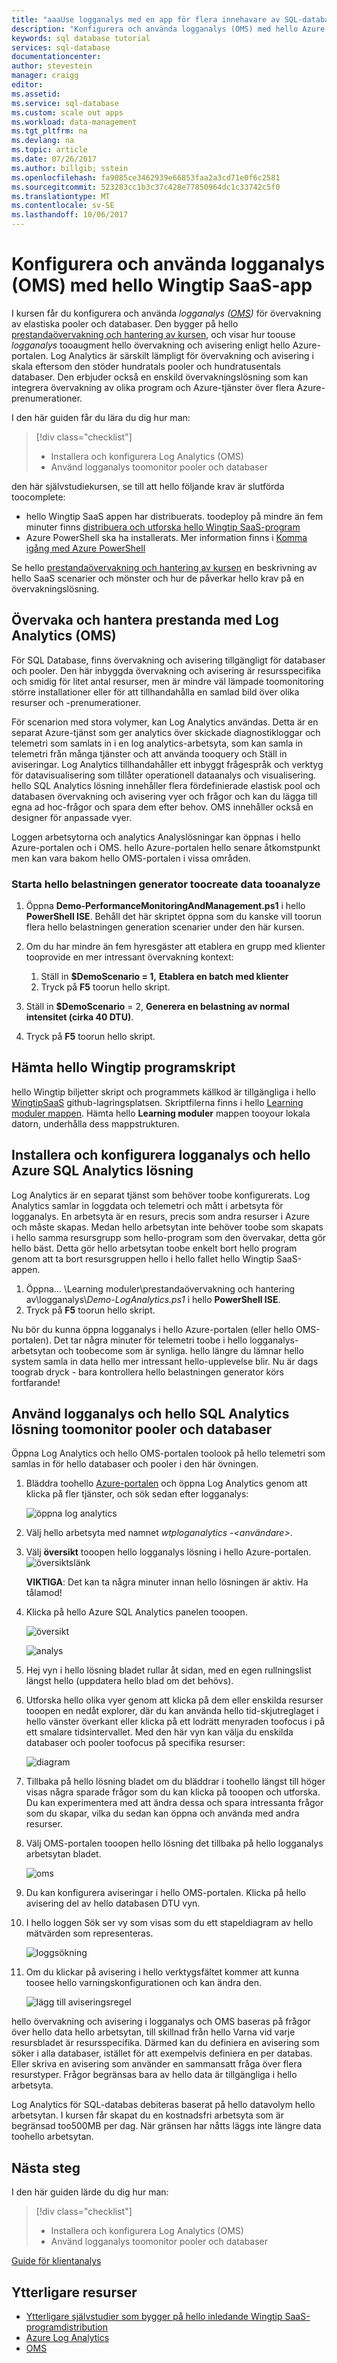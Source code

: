 ```yaml
---
title: "aaaUse logganalys med en app för flera innehavare av SQL-databas | Microsoft Docs"
description: "Konfigurera och använda logganalys (OMS) med hello Azure SQL Database Wingtip SaaS exempelapp"
keywords: sql database tutorial
services: sql-database
documentationcenter: 
author: stevestein
manager: craigg
editor: 
ms.assetid: 
ms.service: sql-database
ms.custom: scale out apps
ms.workload: data-management
ms.tgt_pltfrm: na
ms.devlang: na
ms.topic: article
ms.date: 07/26/2017
ms.author: billgib; sstein
ms.openlocfilehash: fa9085ce3462939e66853faa2a3cd71e0f6c2581
ms.sourcegitcommit: 523283cc1b3c37c428e77850964dc1c33742c5f0
ms.translationtype: MT
ms.contentlocale: sv-SE
ms.lasthandoff: 10/06/2017
---
```

# <a name="setup-and-use-log-analytics-oms-with-hello-wingtip-saas-app"></a>Konfigurera och använda logganalys (OMS) med hello Wingtip SaaS-app

I kursen får du konfigurera och använda *logganalys ([OMS](https://www.microsoft.com/cloud-platform/operations-management-suite))* för övervakning av elastiska pooler och databaser. Den bygger på hello [prestandaövervakning och hantering av kursen](sql-database-saas-tutorial-performance-monitoring.md), och visar hur toouse *logganalys* tooaugment hello övervakning och avisering enligt hello Azure-portalen. Log Analytics är särskilt lämpligt för övervakning och avisering i skala eftersom den stöder hundratals pooler och hundratusentals databaser. Den erbjuder också en enskild övervakningslösning som kan integrera övervakning av olika program och Azure-tjänster över flera Azure-prenumerationer.

I den här guiden får du lära du dig hur man:

> [!div class="checklist"]
> * Installera och konfigurera Log Analytics (OMS)
> * Använd logganalys toomonitor pooler och databaser

den här självstudiekursen, se till att hello följande krav är slutförda toocomplete:

* hello Wingtip SaaS appen har distribuerats. toodeploy på mindre än fem minuter finns [distribuera och utforska hello Wingtip SaaS-program](sql-database-saas-tutorial.md)
* Azure PowerShell ska ha installerats. Mer information finns i [Komma igång med Azure PowerShell](https://docs.microsoft.com/powershell/azure/get-started-azureps)

Se hello [prestandaövervakning och hantering av kursen](sql-database-saas-tutorial-performance-monitoring.md) en beskrivning av hello SaaS scenarier och mönster och hur de påverkar hello krav på en övervakningslösning.

## <a name="monitoring-and-managing-performance-with-log-analytics-oms"></a>Övervaka och hantera prestanda med Log Analytics (OMS)

För SQL Database, finns övervakning och avisering tillgängligt för databaser och pooler. Den här inbyggda övervakning och avisering är resursspecifika och smidig för litet antal resurser, men är mindre väl lämpade toomonitoring större installationer eller för att tillhandahålla en samlad bild över olika resurser och -prenumerationer.

För scenarion med stora volymer, kan Log Analytics användas. Detta är en separat Azure-tjänst som ger analytics över skickade diagnostikloggar och telemetri som samlats in i en log analytics-arbetsyta, som kan samla in telemetri från många tjänster och att använda tooquery och Ställ in aviseringar. Log Analytics tillhandahåller ett inbyggt frågespråk och verktyg för datavisualisering som tillåter operationell dataanalys och visualisering. hello SQL Analytics lösning innehåller flera fördefinierade elastisk pool och databasen övervakning och avisering vyer och frågor och kan du lägga till egna ad hoc-frågor och spara dem efter behov. OMS innehåller också en designer för anpassade vyer.

Loggen arbetsytorna och analytics Analyslösningar kan öppnas i hello Azure-portalen och i OMS. hello Azure-portalen hello senare åtkomstpunkt men kan vara bakom hello OMS-portalen i vissa områden.

### <a name="start-hello-load-generator-toocreate-data-tooanalyze"></a>Starta hello belastningen generator toocreate data tooanalyze

1. Öppna **Demo-PerformanceMonitoringAndManagement.ps1** i hello **PowerShell ISE**. Behåll det här skriptet öppna som du kanske vill toorun flera hello belastningen generation scenarier under den här kursen.
1. Om du har mindre än fem hyresgäster att etablera en grupp med klienter tooprovide en mer intressant övervakning kontext:
   1. Ställ in **$DemoScenario = 1,** **Etablera en batch med klienter**
   1. Tryck på **F5** toorun hello skript.

1. Ställ in **$DemoScenario** = 2, **Generera en belastning av normal intensitet (cirka 40 DTU)**.
1. Tryck på **F5** toorun hello skript.

## <a name="get-hello-wingtip-application-scripts"></a>Hämta hello Wingtip programskript

hello Wingtip biljetter skript och programmets källkod är tillgängliga i hello [WingtipSaaS](https://github.com/Microsoft/WingtipSaaS) github-lagringsplatsen. Skriptfilerna finns i hello [Learning moduler mappen](https://github.com/Microsoft/WingtipSaaS/tree/master/Learning%20Modules). Hämta hello **Learning moduler** mappen tooyour lokala datorn, underhålla dess mappstrukturen.

## <a name="installing-and-configuring-log-analytics-and-hello-azure-sql-analytics-solution"></a>Installera och konfigurera logganalys och hello Azure SQL Analytics lösning

Log Analytics är en separat tjänst som behöver toobe konfigurerats. Log Analytics samlar in loggdata och telemetri och mått i arbetsyta för logganalys. En arbetsyta är en resurs, precis som andra resurser i Azure och måste skapas. Medan hello arbetsytan inte behöver toobe som skapats i hello samma resursgrupp som hello-program som den övervakar, detta gör hello bäst. Detta gör hello arbetsytan toobe enkelt bort hello program genom att ta bort resursgruppen hello i hello fallet hello Wingtip SaaS-appen.

1. Öppna... \\Learning moduler\\prestandaövervakning och hantering av\\logganalys\\*Demo-LogAnalytics.ps1* i hello **PowerShell ISE**.
1. Tryck på **F5** toorun hello skript.

Nu bör du kunna öppna logganalys i hello Azure-portalen (eller hello OMS-portalen). Det tar några minuter för telemetri toobe i hello logganalys-arbetsytan och toobecome som är synliga. hello längre du lämnar hello system samla in data hello mer intressant hello-upplevelse blir. Nu är dags toograb dryck - bara kontrollera hello belastningen generator körs fortfarande!


## <a name="use-log-analytics-and-hello-sql-analytics-solution-toomonitor-pools-and-databases"></a>Använd logganalys och hello SQL Analytics lösning toomonitor pooler och databaser


Öppna Log Analytics och hello OMS-portalen toolook på hello telemetri som samlas in för hello databaser och pooler i den här övningen.

1. Bläddra toohello [Azure-portalen](https://portal.azure.com) och öppna Log Analytics genom att klicka på fler tjänster, och sök sedan efter logganalys:

   ![öppna log analytics](media/sql-database-saas-tutorial-log-analytics/log-analytics-open.png)

1. Välj hello arbetsyta med namnet *wtploganalytics -&lt;användare&gt;*.

1. Välj **översikt** tooopen hello logganalys lösning i hello Azure-portalen.
   ![översiktslänk](media/sql-database-saas-tutorial-log-analytics/click-overview.png)

    **VIKTIGA**: Det kan ta några minuter innan hello lösningen är aktiv. Ha tålamod!

1. Klicka på hello Azure SQL Analytics panelen tooopen.

    ![översikt](media/sql-database-saas-tutorial-log-analytics/overview.png)

    ![analys](media/sql-database-saas-tutorial-log-analytics/analytics.png)

1. Hej vyn i hello lösning bladet rullar åt sidan, med en egen rullningslist längst hello (uppdatera hello blad om det behövs).

1. Utforska hello olika vyer genom att klicka på dem eller enskilda resurser tooopen en nedåt explorer, där du kan använda hello tid-skjutreglaget i hello vänster överkant eller klicka på ett lodrätt menyraden toofocus i på ett smalare tidsintervallet. Med den här vyn kan välja du enskilda databaser och pooler toofocus på specifika resurser:

    ![diagram](media/sql-database-saas-tutorial-log-analytics/chart.png)

1. Tillbaka på hello lösning bladet om du bläddrar i toohello längst till höger visas några sparade frågor som du kan klicka på tooopen och utforska. Du kan experimentera med att ändra dessa och spara intressanta frågor som du skapar, vilka du sedan kan öppna och använda med andra resurser.

1. Välj OMS-portalen tooopen hello lösning det tillbaka på hello logganalys arbetsytan bladet.

    ![oms](media/sql-database-saas-tutorial-log-analytics/oms.png)

1. Du kan konfigurera aviseringar i hello OMS-portalen. Klicka på hello avisering del av hello databasen DTU vyn.

1. I hello loggen Sök ser vy som visas som du ett stapeldiagram av hello mätvärden som representeras.

    ![loggsökning](media/sql-database-saas-tutorial-log-analytics/log-search.png)

1. Om du klickar på avisering i hello verktygsfältet kommer att kunna toosee hello varningskonfigurationen och kan ändra den.

    ![lägg till aviseringsregel](media/sql-database-saas-tutorial-log-analytics/add-alert.png)

hello övervakning och avisering i logganalys och OMS baseras på frågor över hello data hello arbetsytan, till skillnad från hello Varna vid varje resursbladet är resursspecifika. Därmed kan du definiera en avisering som söker i alla databaser, istället för att exempelvis definiera en per databas. Eller skriva en avisering som använder en sammansatt fråga över flera resurstyper. Frågor begränsas bara av hello data är tillgängliga i hello arbetsyta.

Log Analytics för SQL-databas debiteras baserat på hello datavolym hello arbetsytan. I kursen får skapat du en kostnadsfri arbetsyta som är begränsad too500MB per dag. När gränsen har nåtts läggs inte längre data toohello arbetsytan.


## <a name="next-steps"></a>Nästa steg

I den här guiden lärde du dig hur man:

> [!div class="checklist"]
> * Installera och konfigurera Log Analytics (OMS)
> * Använd logganalys toomonitor pooler och databaser

[Guide för klientanalys](sql-database-saas-tutorial-tenant-analytics.md)

## <a name="additional-resources"></a>Ytterligare resurser

* [Ytterligare självstudier som bygger på hello inledande Wingtip SaaS-programdistribution](sql-database-wtp-overview.md#sql-database-wingtip-saas-tutorials)
* [Azure Log Analytics](../log-analytics/log-analytics-azure-sql.md)
* [OMS](https://blogs.technet.microsoft.com/msoms/2017/02/21/azure-sql-analytics-solution-public-preview/)

